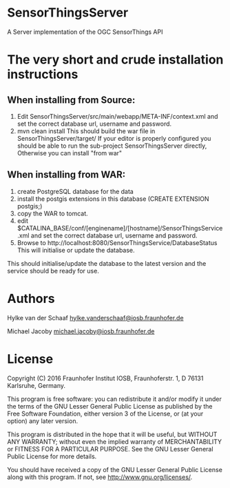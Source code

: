 # SensorThingsServer
A Server implementation of the OGC SensorThings API

# The very short and crude installation instructions

## When installing from Source:

1. Edit SensorThingsServer/src/main/webapp/META-INF/context.xml
   and set the correct database url, username and password.
2. mvn clean install
   This should build the war file in SensorThingsServer/target/
   If your editor is properly configured you should be able to run the sub-project SensorThingsServer directly,
   Otherwise you can install "from war"


## When installing from WAR:

1. create PostgreSQL database for the data
2. install the postgis extensions in this database (CREATE EXTENSION postgis;)
3. copy the WAR to tomcat.
4. edit $CATALINA_BASE/conf/[enginename]/[hostname]/SensorThingsService.xml
   and set the correct database url, username and password.
5. Browse to http://localhost:8080/SensorThingsService/DatabaseStatus
   This will initialise or update the database.

This should initialise/update the database to the latest version and the service
should be ready for use.


# Authors

Hylke van der Schaaf
hylke.vanderschaaf@iosb.fraunhofer.de

Michael Jacoby
michael.jacoby@iosb.fraunhofer.de


# License

Copyright (C) 2016 Fraunhofer Institut IOSB, Fraunhoferstr. 1, D 76131
Karlsruhe, Germany.

This program is free software: you can redistribute it and/or modify
it under the terms of the GNU Lesser General Public License as published by
the Free Software Foundation, either version 3 of the License, or
(at your option) any later version.

This program is distributed in the hope that it will be useful,
but WITHOUT ANY WARRANTY; without even the implied warranty of
MERCHANTABILITY or FITNESS FOR A PARTICULAR PURPOSE.  See the
GNU Lesser General Public License for more details.

You should have received a copy of the GNU Lesser General Public License
along with this program.  If not, see <http://www.gnu.org/licenses/>.


